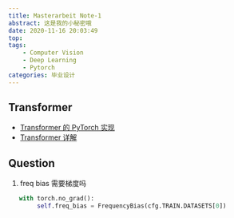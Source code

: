 ```yaml
---
title: Masterarbeit Note-1
abstract: 这是我的小秘密哦
date: 2020-11-16 20:03:49
top:
tags: 
    - Computer Vision
    - Deep Learning
    - Pytorch
categories: 毕业设计
---
```


## Transformer

 + [Transformer 的 PyTorch 实现](https://wmathor.com/index.php/archives/1455/)
 + [Transformer 详解](https://wmathor.com/index.php/archives/1438/)


## Question

1. freq bias 需要梯度吗 
```python
   with torch.no_grad():
        self.freq_bias = FrequencyBias(cfg.TRAIN.DATASETS[0])
```
